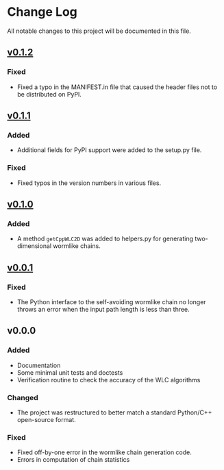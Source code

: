 # Change Log
All notable changes to this project will be documented in this file.

## [v0.1.2]
### Fixed
- Fixed a typo in the MANIFEST.in file that caused the header files
  not to be distributed on PyPI.

## [v0.1.1]
### Added
- Additional fields for PyPI support were added to the setup.py file.

### Fixed
- Fixed typos in the version numbers in various files.

## [v0.1.0]
### Added
- A method `getCppWLC2D` was added to helpers.py for generating
  two-dimensional wormlike chains.
		
## [v0.0.1]
### Fixed
- The Python interface to the self-avoiding wormlike chain no longer
  throws an error when the input path length is less than three.

## v0.0.0
### Added
- Documentation
- Some minimal unit tests and doctests
- Verification routine to check the accuracy of the WLC algorithms

### Changed
- The project was restructured to better match a standard Python/C++
  open-source format.

### Fixed
- Fixed off-by-one error in the wormlike chain generation code.
- Errors in computation of chain statistics

[v0.1.2]: https://github.com/kmdouglass/PolymerCpp/compare/v0.1.1...v0.1.2
[v0.1.1]: https://github.com/kmdouglass/PolymerCpp/compare/v0.1.0...v0.1.1
[v0.1.0]: https://github.com/kmdouglass/PolymerCpp/compare/v0.0.1...v0.1.0
[v0.0.1]: https://github.com/kmdouglass/PolymerCpp/compare/v0.0.0...v0.0.1
